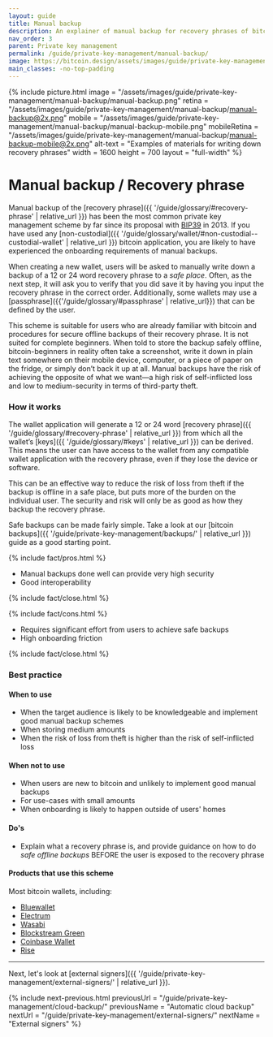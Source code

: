```yaml
---
layout: guide
title: Manual backup
description: An explainer of manual backup for recovery phrases of bitcoin wallets.
nav_order: 3
parent: Private key management
permalink: /guide/private-key-management/manual-backup/
image: https://bitcoin.design/assets/images/guide/private-key-management/manual-backup/manual-backup-preview.png
main_classes: -no-top-padding
---
```


<!--

Editor's notes

Description of what manual backup / recovery phrase scheme consists of.

Illustration sources

https://www.figma.com/community/file/888680264445459448
https://www.figma.com/community/file/995256542920917246/BDG---Private-key-management-illustrations

-->

{% include picture.html
   image = "/assets/images/guide/private-key-management/manual-backup/manual-backup.png"
   retina = "/assets/images/guide/private-key-management/manual-backup/manual-backup@2x.png"
   mobile = "/assets/images/guide/private-key-management/manual-backup/manual-backup-mobile.png"
   mobileRetina = "/assets/images/guide/private-key-management/manual-backup/manual-backup-mobile@2x.png"
   alt-text = "Examples of materials for writing down recovery phrases"
   width = 1600
   height = 700
   layout = "full-width"
%}

# Manual backup / Recovery phrase

Manual backup of the [recovery phrase]({{ '/guide/glossary/#recovery-phrase' | relative_url }}) has been the most common private key management scheme by far since its proposal with [BIP39](https://github.com/bitcoin/bips/blob/master/bip-0039.mediawiki) in 2013. If you have used any [non-custodial]({{ '/guide/glossary/wallet/#non-custodial--custodial-wallet' | relative_url }}) bitcoin application, you are likely to have experienced the onboarding requirements of manual backups.

When creating a new wallet, users will be asked to manually write down a backup of a 12 or 24 word recovery phrase to a *safe place*. Often, as the next step, it will ask you to verify that you did save it by having you input the recovery phrase in the correct order. Additionally, some wallets may use a [passphrase]({{'/guide/glossary/#passphrase' | relative_url}}) that can be defined by the user.

This scheme is suitable for users who are already familiar with bitcoin and procedures for secure offline backups of their recovery phrase. It is not suited for complete beginners. When told to store the backup safely offline, bitcoin-beginners in reality often take a screenshot, write it down in plain text somewhere on their mobile device, computer, or a piece of paper on the fridge, or simply don’t back it up at all. Manual backups have the risk of achieving the opposite of what we want&mdash;a high risk of self-inflicted loss and low to medium-security in terms of third-party theft.

### How it works
The wallet application will generate a 12 or 24 word [recovery phrase]({{ '/guide/glossary/#recovery-phrase' | relative_url }}) from which all the wallet’s [keys]({{ '/guide/glossary/#keys' | relative_url }}) can be derived. This means the user can have access to the wallet from any compatible wallet application with the recovery phrase, even if they lose the device or software.

This can be an effective way to reduce the risk of loss from theft if the backup is offline in a safe place, but puts more of the burden on the individual user. The security and risk will only be as good as how they backup the recovery phrase.

Safe backups can be made fairly simple. Take a look at our [bitcoin backups]({{ '/guide/private-key-management/backups/' | relative_url }}) guide as a good starting point.

{% include fact/pros.html %}

- Manual backups done well can provide very high security
- Good interoperability

{% include fact/close.html %}

{% include fact/cons.html %}

- Requires significant effort from users to achieve safe backups
- High onboarding friction

{% include fact/close.html %}

### Best practice

#### When to use
- When the target audience is likely to be knowledgeable and implement good manual backup schemes
- When storing medium amounts
- When the risk of loss from theft is higher than the risk of self-inflicted loss

#### When not to use
- When users are new to bitcoin and unlikely to implement good manual backups
- For use-cases with small amounts
- When onboarding is likely to happen outside of users' homes

#### Do's
- Explain what a recovery phrase is, and provide guidance on how to do *safe offline backups* BEFORE the user is exposed to the recovery phrase

#### Products that use this scheme

Most bitcoin wallets, including:

- [Bluewallet](https://bluewallet.io)
- [Electrum](https://electrum.org)
- [Wasabi](https://wasabiwallet.io)
- [Blockstream Green](https://blockstream.com/green/)
- [Coinbase Wallet](https://wallet.coinbase.com)
- [Rise](https://www.risewallet.com)

---

Next, let's look at [external signers]({{ '/guide/private-key-management/external-signers/' | relative_url }}).

{% include next-previous.html
   previousUrl = "/guide/private-key-management/cloud-backup/"
   previousName = "Automatic cloud backup"
   nextUrl = "/guide/private-key-management/external-signers/"
   nextName = "External signers"
%}
